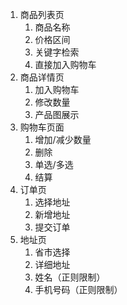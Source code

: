 1. 商品列表页
   1. 商品名称
   2. 价格区间
   3. 关键字检索
   4. 直接加入购物车
2. 商品详情页
   1. 加入购物车
   2. 修改数量
   3. 产品图展示
3. 购物车页面
   1. 增加/减少数量
   2. 删除
   3. 单选/多选
   4. 结算
4. 订单页
   1. 选择地址
   2. 新增地址
   3. 提交订单
5. 地址页
   1. 省市选择
   2. 详细地址
   3. 姓名（正则限制）
   4. 手机号码（正则限制）